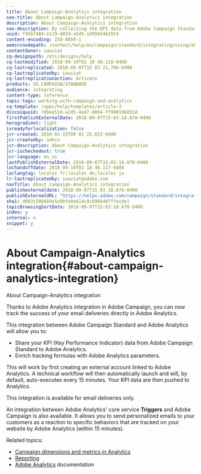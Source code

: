 ```yaml
---
title: About Campaign-Analytics integration
seo-title: About Campaign-Analytics integration
description: About Campaign-Analytics integration
seo-description: By collecting the KPI data from Adobe Campaign Standard, you can now share campaign data with Adobe Analytics to measure email marketing metrics from Adobe Campaign.
uuid: f45bf484-e119-4033-a545-a399454b1924
content-encoding: ISO-8859-1
aemsrcnodepath: /content/help/en/campaign/standard/integrating/using/about-campaign-analytics-integration
contentOwner: sauviat
cq-designpath: /etc/designs/help
cq-lastmodified: 2018-09-10T02 18 46.118-0400
cq-lastreplicated: 2018-09-07T15 03 21.796-0400
cq-lastreplicatedby: sauviat
cq-lastreplicationaction: Activate
products: SG_CAMPAIGN/STANDARD
audience: integrating
content-type: reference
topic-tags: working-with-campaign-and-analytics
cq-template: /apps/help/templates/article-3
discoiquuid: 7dbee51d-a2d5-4ad7-8064-ff990196855d
firstPublishExternalDate: 2018-09-07T15:03:18.670-0400
herogradient: light
isreadyforlocalization: false
jcr-created: 2018-03-15T09 01 25.653-0400
jcr-createdby: admin
jcr-description: About Campaign-Analytics integration
jcr-ischeckedout: true
jcr-language: en_us
lastPublishExternalDate: 2018-09-07T15:03:18.670-0400
lochandoffdate: 2018-09-10T02 18 46.117-0400
loclangtag: locales fr;locales de;locales ja
lr-lastreplicatedby: sauviat@adobe.com
navTitle: About Campaign-Analytics integration
publishexternaldate: 2018-09-07T15 03 18.670-0400
publishExternalURL: "https://helpx.adobe.com/campaign/standard/integrating/using/about-campaign-analytics-integration.html"
sha1: d083c586669e5a9bfe8e614c9c8966407ffecde1
topicBrowsingSortDate: 2018-09-07T15:03:18.670-0400
index: y
internal: n
snippet: y
---
```


# About Campaign-Analytics integration{#about-campaign-analytics-integration}

About Campaign-Analytics integration

Thanks to Adobe Analytics integration in Adobe Campaign, you can now track the success of your email deliveries directly in Adobe Analytics.

This integration between Adobe Campaign Standard and Adobe Analytics will allow you to:

* Share your KPI (Key Performance Indicator) data from Adobe Campaign Standard to Adobe Analytics.
* Enrich tracking formulas with Adobe Analytics parameters.

This will work by first creating an external account linked to Adobe Analytics. A technical workflow will then automatically launch and will, by default, auto-executes every 15 minutes. Your KPI data are then pushed to Analytics.

This integration is available for email deliveries only.

An integration between Adobe Analytics' core service **Triggers** and Adobe Campaign is also available. It allows you to send personalized emails to your customers as a reaction to specific behaviors that are tracked on your website by Adobe Analytics (within 15 minutes).

Related topics:

* [Campaign dimensions and metrics in Analytics](../../integrating/using/campaign-dimensions-and-metrics-in-analytics.md)
* [Reporting](../../reporting/using/about-dynamic-reports.md)
* [Adobe Analytics](https://marketing.adobe.com/resources/help/en_US/reference/adobe-campaign.html) documentation

